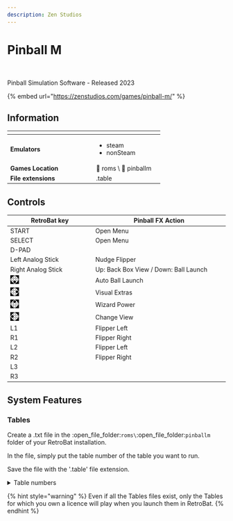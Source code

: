 ```yaml
---
description: Zen Studios
---
```


# Pinball M

<div align="left">

<figure><img src="https://github.com/fabricecaruso/es-theme-carbon/blob/master/art/logos/pinballm.png?raw=true" alt="" width="563"><figcaption></figcaption></figure>

</div>

Pinball Simulation Software - Released 2023

{% embed url="https://zenstudios.com/games/pinball-m/" %}

## Information

<table data-header-hidden><thead><tr><th width="184"></th><th></th><th data-hidden></th></tr></thead><tbody><tr><td><strong>Emulators</strong></td><td><ul><li>steam</li><li>nonSteam</li></ul></td><td></td></tr><tr><td><strong>Games Location</strong></td><td><span data-gb-custom-inline data-tag="emoji" data-code="1f4c2">📂</span> roms \ <span data-gb-custom-inline data-tag="emoji" data-code="1f4c2">📂</span> pinballm</td><td></td></tr><tr><td><strong>File extensions</strong></td><td>.table</td><td></td></tr></tbody></table>

## Controls

<table><thead><tr><th width="258">RetroBat key</th><th width="443">Pinball FX Action</th></tr></thead><tbody><tr><td>START</td><td>Open Menu</td></tr><tr><td>SELECT</td><td>Open Menu</td></tr><tr><td>D-PAD</td><td></td></tr><tr><td>Left Analog Stick</td><td>Nudge Flipper</td></tr><tr><td>Right Analog Stick</td><td>Up: Back Box View / Down: Ball Launch</td></tr><tr><td><img src="../../../.gitbook/assets/image (30).png" alt="A"></td><td>Auto Ball Launch</td></tr><tr><td><img src="../../../.gitbook/assets/image (16).png" alt="B"></td><td>Visual Extras</td></tr><tr><td><img src="../../../.gitbook/assets/image (50).png" alt="" data-size="original"></td><td>Wizard Power</td></tr><tr><td><img src="../../../.gitbook/assets/image (48).png" alt="" data-size="line"></td><td>Change View</td></tr><tr><td>L1</td><td>Flipper Left</td></tr><tr><td>R1</td><td>Flipper Right</td></tr><tr><td>L2</td><td>Flipper Left</td></tr><tr><td>R2</td><td>Flipper Right</td></tr><tr><td>L3</td><td></td></tr><tr><td>R3</td><td></td></tr></tbody></table>

## System Features

### Tables

Create a .txt file in the  :open\_file\_folder:`roms\`:open\_file\_folder:`pinballm` folder of your RetroBat installation.&#x20;

In the file, simply put the table number of the table you want to run.

Save the file with the '.table' file extension.

<details>

<summary>Table numbers</summary>

Wrath of the Elder Gods - 147\
Chucky - 171\
Dead By Daylight - 174\
The Thing - 175\
Duke Nukem - 176

</details>

{% hint style="warning" %}
Even if all the Tables files exist, only the Tables for which you own a licence will play when you launch them in RetroBat.
{% endhint %}
